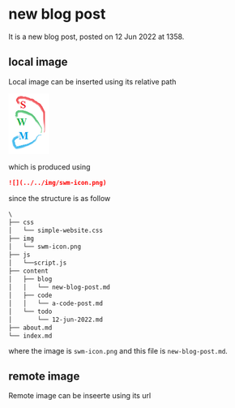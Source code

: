 # new blog post
It is a new blog post, posted on 12 Jun 2022 at 1358.


## local image
Local image can be inserted using its relative path

![](../../img/swm-icon.png)

which is produced using

```markdown
![](../../img/swm-icon.png)
```

since the structure is as follow

```
\
├── css
│   └── simple-website.css
├── img
│   └── swm-icon.png
├── js
│   └──script.js
├── content
│   ├── blog
│   │   └── new-blog-post.md
│   ├── code
│   │   └── a-code-post.md
│   └── todo
│       └── 12-jun-2022.md
├── about.md
└── index.md
```

where the image is `swm-icon.png` and this file is `new-blog-post.md`.



## remote image
Remote image can be inseerte using its url

